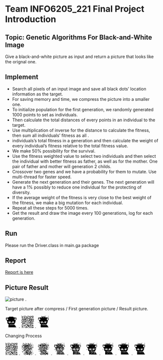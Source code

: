 # Team INFO6205_221 Final Project Introduction
## Topic: Genetic Algorithms For Black-and-White Image
  Give a black-and-white picture as input and return a picture that looks like the orignal one.
## Implement
* Search all pixels of an input image and save all black dots’ location information as the target.  
* For saving memory and time, we compress the picture into a smaller one.  
* To initialize population for the first generation, we randomly generated 1000 points to set as individuals.  
* Then calculate the total distances of every points in an individual to the target.  
* Use multiplication of inverse for the distance to calculate the fitness, then sum all individuals’ fitness as all . 
* individuals’s total fitness in a generation and then calculate the weight of every individual’s fitness relative to the total fitness value.
* We make 50% possibility for the survival.  
* Use the fitness weighted value to select two individuals and then select the individual with better fitness as father, as well as for the mother. One pair of father and mother will generation 2 childs.  
* Crossover two genes and we have a probability for them to mutate. Use multi-thread for faster speed.  
* Generate the next generation and their genes. The next generation will have a 1% possibly to reduce one individual for the protecting of diversity.  
* If the average weight of the fitness is very close to the best weight of the fitness, we make a big mutation for each individual.  
* Repeat all these steps for 5000 times.  
* Get the result and draw the image every 100 generations, log for each generation.  
## Run
Please run the Driver.class in main.ga package
## Report
[Report is here](Report_221.pdf)
## Picture Result
![picture](final/info6205_FinalProject/resource/target.png) . 

Target picture after compress / First generation picture / Result picture. 

![picture](Algorithm/resource/compress.png) . 
![picture](Algorithm/resource/gen0.png) . 
![picture](Algorithm/resource/result.png)     

Changing Process

![picture](Algorithm/resource/gen0.png) . 
![picture](Algorithm/resource/gen99.png) . 
![picture](Algorithm/resource/gen198.png) . 
![picture](Algorithm/resource/gen990.png) . 
![picture](Algorithm/resource/gen1980.png) . 
![picture](Algorithm/resource/gen2970.png) . 
![picture](Algorithm/resource/gen3960.png) . 
![picture](Algorithm/resource/gen4950.png) . 
![picture](Algorithm/resource/result.png)     
